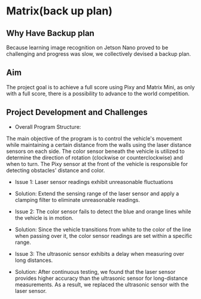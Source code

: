 # Matrix(back up plan)

## Why Have Backup plan

Because learning image recognition on Jetson Nano proved to be challenging and progress was slow, we collectively devised a backup plan.

## Aim

The project goal is to achieve a full score using Pixy and Matrix Mini, as only with a full score, there is a possibility to advance to the world competition.

## Project Development and Challenges

* Overall Program Structure:

The main objective of the program is to control the vehicle's movement while maintaining a certain distance from the walls using the laser distance sensors on each side. The color sensor beneath the vehicle is utilized to determine the direction of rotation (clockwise or counterclockwise) and when to turn. The Pixy sensor at the front of the vehicle is responsible for detecting obstacles' distance and color.

* Issue 1: Laser sensor readings exhibit unreasonable fluctuations

* Solution: Extend the sensing range of the laser sensor and apply a clamping filter to eliminate unreasonable readings.

* Issue 2: The color sensor fails to detect the blue and orange lines while the vehicle is in motion.

* Solution: Since the vehicle transitions from white to the color of the line when passing over it, the color sensor readings are set within a specific range.

* Issue 3: The ultrasonic sensor exhibits a delay when measuring over long distances.

* Solution: After continuous testing, we found that the laser sensor provides higher accuracy than the ultrasonic sensor for long-distance measurements. As a result, we replaced the ultrasonic sensor with the laser sensor.




















